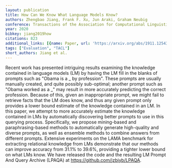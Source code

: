 ```yaml
---
layout: publication
title: How Can We Know What Language Models Know?
authors: Zhengbao Jiang, Frank F. Xu, Jun Araki, Graham Neubig
conference: Transactions of the Association for Computational Linguistics
year: 2020
bibkey: jiang2019how
citations: 823
additional_links: [{name: Paper, url: 'https://arxiv.org/abs/1911.12543'}]
tags: ["Evaluation", "TACL"]
short_authors: Jiang et al.
---
```

Recent work has presented intriguing results examining the knowledge
contained in language models (LM) by having the LM fill in the blanks of
prompts such as "Obama is a _ by profession". These prompts are usually
manually created, and quite possibly sub-optimal; another prompt such as "Obama
worked as a _" may result in more accurately predicting the correct profession.
Because of this, given an inappropriate prompt, we might fail to retrieve facts
that the LM does know, and thus any given prompt only provides a lower bound
estimate of the knowledge contained in an LM. In this paper, we attempt to more
accurately estimate the knowledge contained in LMs by automatically discovering
better prompts to use in this querying process. Specifically, we propose
mining-based and paraphrasing-based methods to automatically generate
high-quality and diverse prompts, as well as ensemble methods to combine
answers from different prompts. Extensive experiments on the LAMA benchmark for
extracting relational knowledge from LMs demonstrate that our methods can
improve accuracy from 31.1% to 39.6%, providing a tighter lower bound on what
LMs know. We have released the code and the resulting LM Prompt And Query
Archive (LPAQA) at https://github.com/jzbjyb/LPAQA.